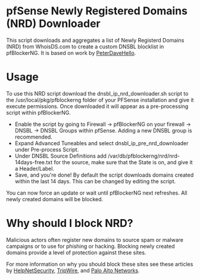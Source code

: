 # pfSense Newly Registered Domains (NRD) Downloader

This script downloads and aggregates a list of Newly Registerd Domains (NRD) from WhoisDS.com to create a custom DNSBL blocklist in pfBlockerNG. It is based on work by [PeterDaveHello](https://github.com/PeterDaveHello/nrd-list-downloader).

# Usage

To use this NRD script download the dnsbl_ip_nrd_downloader.sh script to the /usr/local/pkg/pfblockerng folder of your PFSense installation and give it execute permissions. Once downloaded it will appear as a pre-processing script within pfBlockerNG.

* Enable the script by going to Firewall -> pfBlockerNG on your firewall -> DNSBL -> DNSBL Groups within pfSense. Adding a new DNSBL group is recommended.
* Expand Advanced Tuneables and select dnsbl_ip_pre_nrd_downloader under Pre-process Script.
* Under DNSBL Source Definitions add /var/db/pfblockerng/nrd/nrd-14days-free.txt for the source, make sure that the State is on, and give it a Header/Label.
* Save, and you're done! By default the script downloads domains created within the last 14 days. This can be changed by editing the script.

You can now force an update or wait until pfBlockerNG next refreshes. All newly created domains will be blocked.

# Why should I block NRD?

Malicious actors often register new domains to source spam or malware campaigns or to use for phishing or hacking. Blocking newly created domains provide a level of protection against these sites.

For more information on why you should block these sites see these articles by [HelpNetSecurity](https://www.helpnetsecurity.com/2019/08/23/block-new-domains/), [TripWire](https://www.tripwire.com/state-of-security/block-newly-registered-domains-to-reduce-security-threats-in-your-organisation), and [Palo Alto Networks](https://unit42.paloaltonetworks.com/newly-registered-domains-malicious-abuse-by-bad-actors/).
